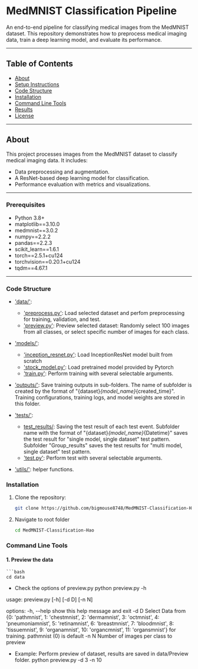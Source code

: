 # MedMNIST Classification Pipeline

An end-to-end pipeline for classifying medical images from the MedMNIST dataset. This repository demonstrates how to preprocess medical imaging data, train a deep learning model, and evaluate its performance.

---

## Table of Contents
- [About](#about)
- [Setup Instructions](#setup-instructions)
- [Code Structure](#code-structure)
- [Installation](#installation)
- [Command Line Tools](#command-line-tools)
- [Results](#results)
- [License](#license)

---

## About

This project processes images from the MedMNIST dataset to classify medical imaging data. It includes:
- Data preprocessing and augmentation.
- A ResNet-based deep learning model for classification.
- Performance evaluation with metrics and visualizations.

---
### Prerequisites
- Python 3.8+
- matplotlib==3.10.0
- medmnist==3.0.2
- numpy==2.2.2
- pandas==2.2.3
- scikit_learn==1.6.1
- torch==2.5.1+cu124
- torchvision==0.20.1+cu124
- tqdm==4.67.1
---
### Code Structure
* ['data/'](data/):
    * ['preprocess.py'](data/preprocess.py): Load selected dataset and perfom preprocessing for training, validation, and test.
    * ['preview.py'](data/preview.py): Preview selected dataset: Randomly select 100 images from all classes, or select specific number of images for each class.

* ['models/'](models/):
    * ['inception_resnet.py'](models/inception_resnet.py): Load InceptionResNet model built from scratch
    * ['stock_model.py'](models/stock_model.py): Load pretrained model provided by Pytorch
    * ['train.py'](models/train.py): Perform training with several selectable arguments.

* ['outputs/'](outputs/): Save training outputs in sub-folders. The   name of subfolder is created by the format of "{dataset}_{model_name}_{created_time}". Training configurations, training logs, and model weights are stored in this folder.

* ['tests/'](tests/):
    * [test_results/](tests/test_results/): Saving the test result of each test event. Subfolder name with the format of "{dataset}_{model_name}_{Datetime}" saves the test result for "single model, single dataset" test pattern. Subfolder "Group_results" saves the test results for "multi model, single dataset" test pattern. 
    * ['test.py'](tests/test.py): Perform test with several selectable arguments.
* ['utils/'](utils/utils.py): helper functions.

### Installation
1. Clone the repository:
   ```bash
   git clone https://github.com/bigmouse8748/MedMNIST-Classification-Hao.git
2. Navigate to root folder
   ```bash
   cd MedMNIST-Classification-Hao
### Command Line Tools
#### 1. Preview the data
    ```bash
    cd data
* Check the options of preview.py
    python preview.py -h
    
usage: preview.py [-h] [-d D] [-n N]

options:
  -h, --help  show this help message and exit
  -d D        Select Data from {0: 'pathmnist', 1: 'chestmnist', 2: 'dermamnist', 3: 'octmnist', 4: 'pneumoniamnist',
              5: 'retinamnist', 6: 'breastmnist', 7: 'bloodmnist', 8: 'tissuemnist', 9: 'organamnist', 10:
              'organcmnist', 11: 'organsmnist'} for training. pathmnist (0) is default
  -n N        Number of images per class to preview

* Example: Perform preview of dataset, results are saved in data/Preview folder.
    python preview.py -d 3 -n 10

    
